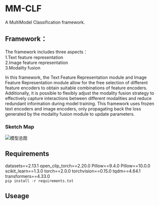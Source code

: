 # MM-CLF
A MultiModel Classification framework.

## Framework：
The framework includes three aspects：  
1.Text feature representation  
2.Image feature representation  
3.Modality fusion  

In this framework, the Text Feature Representation module and Image Feature Representation module allow for the free selection of different feature encoders to obtain suitable combinations of feature encoders. Additionally, it is possible to flexibly adjust the modality fusion strategy to effectively capture interactions between different modalities and reduce redundant information during model training. This framework uses frozen text encoders and image encoders, only propagating back the loss generated by the modality fusion module to update parameters. 
### Sketch Map 
![模型总图](https://github.com/WHU-SA-Lab/MM-CLF/assets/68259380/60c99fd3-88f7-48d0-93f7-1e8deac6cecf)

## Requirements
datasets==2.13.1
open_clip_torch==2.20.0
Pillow==9.4.0
Pillow==10.0.0
scikit_learn==1.3.0
torch==2.0.0
torchvision==0.15.0
tqdm==4.64.1
transformers==4.33.0  
```pip install -r requirements.txt```

## Useage

